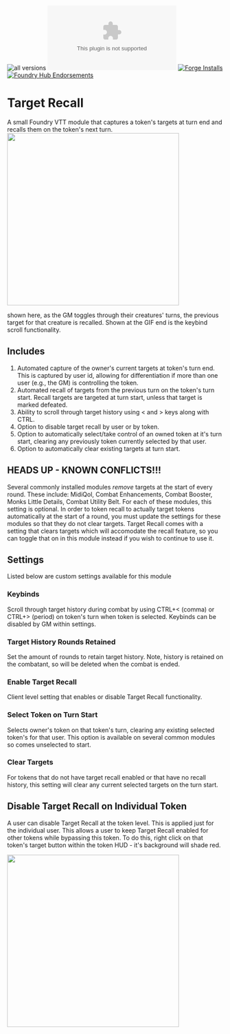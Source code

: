 ![all versions](https://img.shields.io/github/downloads/napolitanod/Target-Recall/total) 
![Latest Release Download Count](https://img.shields.io/github/downloads/napolitanod/Target-Recall/latest/module.zip)
[![Forge Installs](https://img.shields.io/badge/dynamic/json?label=Forge%20Installs&query=package.installs&suffix=%25&url=https%3A%2F%2Fforge-vtt.com%2Fapi%2Fbazaar%2Fpackage%2Ftarget-recall&colorB=4aa94a)](https://forge-vtt.com/bazaar#package=target-recall)
[![Foundry Hub Endorsements](https://img.shields.io/endpoint?logoColor=white&url=https%3A%2F%2Fwww.foundryvtt-hub.com%2Fwp-json%2Fhubapi%2Fv1%2Fpackage%2Ftarget-recall%2Fshield%2Fendorsements)](https://www.foundryvtt-hub.com/package/target-recall/)

# Target Recall

A small Foundry VTT module that captures a token's targets at turn end and recalls them on the token's next turn.
<img src="https://user-images.githubusercontent.com/22696153/135372384-17a0ab9b-79dd-4b0a-948d-6d8d4ead7f71.gif" height="400">

shown here, as the GM toggles through their creatures' turns, the previous target for that creature is recalled. Shown at the GIF end is the keybind scroll functionality.

## Includes
1. Automated capture of the owner's current targets at token's turn end. This is captured by user id, allowing for differentiation if more than one user (e.g., the GM) is controlling the token.
2. Automated recall of targets from the previous turn on the token's turn start. Recall targets are targeted at turn start, unless that target is marked defeated.
3. Ability to scroll through target history using < and > keys along with CTRL.
4. Option to disable target recall by user or by token.
5. Option to automatically select/take control of an owned token at it's turn start, clearing any previously token currently selected by that user.
6. Option to automatically clear existing targets at turn start.

## HEADS UP - KNOWN CONFLICTS!!!
Several commonly installed modules _remove_ targets at the start of every round. These include: MidiQol, Combat Enhancements, Combat Booster, Monks Little Details, Combat Utility Belt. For each of these modules, this setting is optional. In order to token recall to actually target tokens automatically at the start of a round, you must update the settings for these modules so that they do not clear targets. Target Recall comes with a setting that clears targets which will accomodate the recall feature, so you can toggle that on in this module instead if you wish to continue to use it.

## Settings
Listed below are custom settings available for this module

### Keybinds
Scroll through target history during combat by using CTRL+< (comma) or CTRL+> (period) on token's turn when token is selected. Keybinds can be disabled by GM within settings.

### Target History Rounds Retained
Set the amount of rounds to retain target history. Note, history is retained on the combatant, so will be deleted when the combat is ended.

### Enable Target Recall
Client level setting that enables or disable Target Recall functionality.

### Select Token on Turn Start
Selects owner's token on that token's turn, clearing any existing selected token's for that user. This option is available on several common modules so comes unselected to start.

### Clear Targets
For tokens that do not have target recall enabled or that have no recall history, this setting will clear any current selected targets on the turn start. 

## Disable Target Recall on Individual Token
A user can disable Target Recall at the token level. This is applied just for the individual user. This allows a user to keep Target Recall enabled for other tokens while bypassing this token. To do this, right click on that token's target button within the token HUD - it's background will shade red.

<img src="https://user-images.githubusercontent.com/22696153/135369902-3f7513e5-59be-4916-b4c8-102b9eed0d60.png" height="400">
